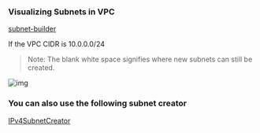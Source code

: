 ### Visualizing Subnets in VPC

[subnet-builder](https://tidalmigrations.com/subnet-builder/)

If the VPC CIDR is 10.0.0.0/24

> Note: The blank white space signifies where new subnets can still be created.

![img](./.images/subnet-builder.png)



### You can also use the following subnet creator 

[IPv4SubnetCreator](https://network00.com/NetworkTools/IPv4SubnetCreator/)


